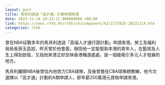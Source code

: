 ```yaml
---
layout: post
title: 馬貝利透過「高才通」計劃申請來港
date: 2023-11-14 19:22:11.000000000 +08:00
link: https://news.rthk.hk/rthk/ch/component/k2/1727825-20231114.htm
categories: rthk
---
```


曾在NBA征戰多年的馬貝利透過「高端人才通行證計劃」申請來港。勞工及福利局局長孫玉菡說，昨天曾於他會面，相信他一定能幫助本港的青年人，在籃球及人生上得到啟發，又指他來港正好反映香港機遇處處，是一個能吸引多元人才發展的地方。

馬貝利離開NBA後曾往內地效力CBA球隊，及後曾擔任CBA球隊總教練，他今次選擇以「高才通」計劃的A類申請人，即年薪250萬港元資格申請來港。
